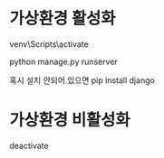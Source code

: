 # 가상환경 활성화

venv\Scripts\activate

python manage.py runserver

혹시 설치 안되어 있으면
pip install django

# 가상환경 비활성화

deactivate
